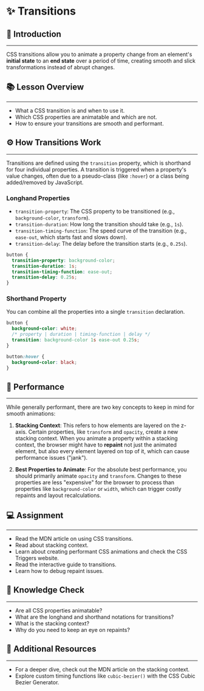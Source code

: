 # ✨ Transitions

## 📝 Introduction

-----

CSS transitions allow you to animate a property change from an element's **initial state** to an **end state** over a period of time, creating smooth and slick transformations instead of abrupt changes.

## 📚 Lesson Overview

-----

  * What a CSS transition is and when to use it.
  * Which CSS properties are animatable and which are not.
  * How to ensure your transitions are smooth and performant.

## ⚙️ How Transitions Work

-----

Transitions are defined using the `transition` property, which is shorthand for four individual properties. A transition is triggered when a property's value changes, often due to a pseudo-class (like `:hover`) or a class being added/removed by JavaScript.

### Longhand Properties

  * `transition-property`: The CSS property to be transitioned (e.g., `background-color`, `transform`).
  * `transition-duration`: How long the transition should take (e.g., `1s`).
  * `transition-timing-function`: The speed curve of the transition (e.g., `ease-out`, which starts fast and slows down).
  * `transition-delay`: The delay before the transition starts (e.g., `0.25s`).

<!-- end list -->

```css
button {
  transition-property: background-color;
  transition-duration: 1s;
  transition-timing-function: ease-out;
  transition-delay: 0.25s;
}
```

### Shorthand Property

You can combine all the properties into a single `transition` declaration.

```css
button {
  background-color: white;
  /* property | duration | timing-function | delay */
  transition: background-color 1s ease-out 0.25s;
}

button:hover {
  background-color: black;
}
```

## 🚀 Performance

-----

While generally performant, there are two key concepts to keep in mind for smooth animations:

1.  **Stacking Context**: This refers to how elements are layered on the z-axis. Certain properties, like `transform` and `opacity`, create a new stacking context. When you animate a property within a stacking context, the browser might have to **repaint** not just the animated element, but also every element layered on top of it, which can cause performance issues ("jank").

2.  **Best Properties to Animate**: For the absolute best performance, you should primarily animate `opacity` and `transform`. Changes to these properties are less "expensive" for the browser to process than properties like `background-color` or `width`, which can trigger costly repaints and layout recalculations.

## 💻 Assignment

-----

  * Read the MDN article on using CSS transitions.
  * Read about stacking context.
  * Learn about creating performant CSS animations and check the CSS Triggers website.
  * Read the interactive guide to transitions.
  * Learn how to debug repaint issues.

## 🧠 Knowledge Check

-----

  * Are all CSS properties animatable?
  * What are the longhand and shorthand notations for transitions?
  * What is the stacking context?
  * Why do you need to keep an eye on repaints?

## 🔗 Additional Resources

-----

  * For a deeper dive, check out the MDN article on the stacking context.
  * Explore custom timing functions like `cubic-bezier()` with the CSS Cubic Bezier Generator.